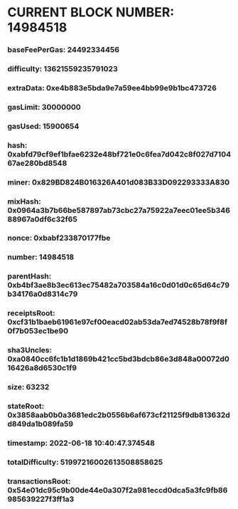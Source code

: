 # CURRENT BLOCK NUMBER: 14984518

### baseFeePerGas: 24492334456
### difficulty: 13621559235791023
### extraData: 0xe4b883e5bda9e7a59ee4bb99e9b1bc473726
### gasLimit: 30000000
### gasUsed: 15900654
### hash: 0xabfd79cf9ef1bfae6232e48bf721e0c6fea7d042c8f027d710467ae280bd8548
### miner: 0x829BD824B016326A401d083B33D092293333A830
### mixHash: 0x0964a3b7b66be587897ab73cbc27a75922a7eec01ee5b34688967a0df6c32f65
### nonce: 0xbabf233870177fbe
### number: 14984518
### parentHash: 0xb4bf3ae8b3ec613ec75482a703584a16c0d01d0c65d64c79b34176a0d8314c79
### receiptsRoot: 0xcf31b1baeb61961e97cf00eacd02ab53da7ed74528b78f9f8f0f7b053ec1be90
### sha3Uncles: 0xa0840cc6fc1b1d1869b421cc5bd3bdcb86e3d848a00072d016426a8d6530c1f9
### size: 63232
### stateRoot: 0x3858aab0b0a3681edc2b0556b6af673cf21125f9db813632dd849da1b089fa59
### timestamp: 2022-06-18 10:40:47.374548
### totalDifficulty: 51997216002613508858625
### transactionsRoot: 0x54e01dc95c9b00de44e0a307f2a981eccd0dca5a3fc9fb86985639227f3ff1a3
